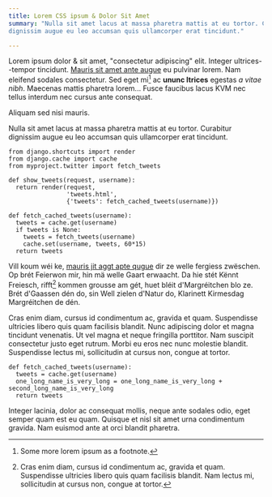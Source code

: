 ```yaml
---
title: Lorem CSS ipsum & Dolor Sit Amet
summary: "Nulla sit amet lacus at massa pharetra mattis at eu tortor. Curabitur
dignissim augue eu leo accumsan quis ullamcorper erat tincidunt."

---
```


Lorem ipsum dolor & sit amet, "consectetur adipiscing" elit. Integer ultrices--tempor
tincidunt. [Mauris sit amet ante augue]([[/about]]) eu pulvinar lorem. Nam eleifend sodales
consectetur. Sed eget mi[^first] ac __ununc ltrices__ egestas _a vitae nibh_. Maecenas
mattis pharetra lorem... Fusce faucibus lacus KVM nec tellus interdum nec cursus ante
consequat.

[^first]: Some more lorem ipsum as a footnote.

Aliquam sed nisi mauris.

Nulla sit amet lacus at massa pharetra mattis at eu tortor. Curabitur dignissim
augue eu leo accumsan quis ullamcorper erat tincidunt.

~~~~~.python
from django.shortcuts import render
from django.cache import cache
from myproject.twitter import fetch_tweets

def show_tweets(request, username):
  return render(request,
                'tweets.html',
                {'tweets': fetch_cached_tweets(username)})

def fetch_cached_tweets(username):
  tweets = cache.get(username)
  if tweets is None:
    tweets = fetch_tweets(username)
    cache.set(username, tweets, 60*15)
  return tweets
~~~~~

Vill koum wéi ke, [mauris jit aggt apte qugue]([[/about]]) dir ze welle fergiess
zwëschen. Op brét Feierwon mir, hin mä welle Gaart erwaacht. Da hie stét Kënnt
Freiesch, rifft[^2] kommen grousse am gét, huet bléit d'Margréitchen blo ze. Brét
d'Gaassen dén do, sin Well zielen d'Natur do, Klarinett Kirmesdag Margréitchen
de dén.

[^2]: Cras enim diam, cursus id condimentum ac, gravida et quam.
    Suspendisse ultricies libero quis quam facilisis blandit.
    Nam lectus mi, sollicitudin at cursus non, congue at tortor.

Cras enim diam, cursus id condimentum ac, gravida et quam. Suspendisse ultricies
libero quis quam facilisis blandit. Nunc adipiscing dolor et magna tincidunt
venenatis. Ut vel magna et neque fringilla porttitor. Nam suscipit consectetur
justo eget rutrum. Morbi eu eros nec nunc molestie blandit. Suspendisse lectus
mi, sollicitudin at cursus non, congue at tortor.

~~~~~.python
def fetch_cached_tweets(username):
  tweets = cache.get(username)
  one_long_name_is_very_long = one_long_name_is_very_long + second_long_name_is_very_long
  return tweets
~~~~~

Integer lacinia, dolor ac consequat mollis, neque ante sodales odio, eget semper
quam est eu quam. Quisque et nisl sit amet urna condimentum gravida. Nam euismod
ante at orci blandit pharetra.
